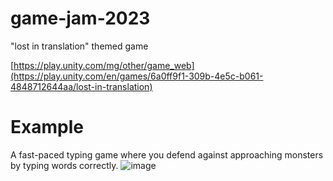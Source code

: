 # game-jam-2023
"lost in translation" themed game

[https://play.unity.com/mg/other/game_web](https://play.unity.com/en/games/6a0ff9f1-309b-4e5c-b061-4848712644aa/lost-in-translation)

# Example
A fast-paced typing game where you defend against approaching monsters by typing words correctly.
![image](https://github.com/user-attachments/assets/50553cfa-3aef-47d8-affd-729f23edb591)
